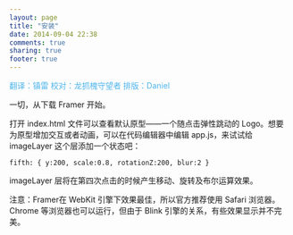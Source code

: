 ```yaml
---
layout: page
title: "安装"
date: 2014-09-04 22:38
comments: true
sharing: true
footer: true
---
```

<p style="color:#4cb4ec">翻译：镇雷 校对：龙抓槐守望者 排版：Daniel</p>


一切，从下载 Framer 开始。

打开 index.html 文件可以查看默认原型——一个随点击弹性跳动的 Logo。想要为原型增加交互或者动画，可以在代码编辑器中编辑 app.js，来试试给 imageLayer 这个层添加一个状态吧：

	fifth: { y:200, scale:0.8, rotationZ:200, blur:2 }

imageLayer 层将在第四次点击的时候产生移动、旋转及布尔运算效果。

注意：Framer在 WebKit 引擎下效果最佳，所以官方推荐使用 Safari 浏览器。Chrome 等浏览器也可以运行，但由于 Blink 引擎的关系，有些效果显示并不完美。